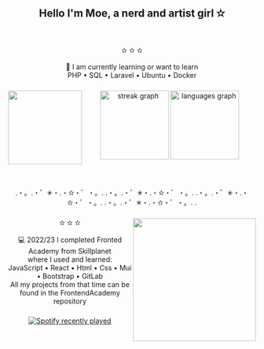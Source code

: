 <br clear="both">

<h2 align="center">Hello I'm Moe, a nerd and artist girl ✫</h2>

###

<br clear="both">

<p align="center">✫ ✫ ✫<br><br>💼 I am currently learning or want to learn<br>PHP • SQL • Laravel • Ubuntu • Docker</p>

###

<img align="left" height="150" src="https://i.pinimg.com/originals/fc/fa/31/fcfa316b33aa1f3c05a67d195ddbb686.gif"  />

###

<div align="center">
  <img src="https://streak-stats.demolab.com?user=H0N3YY&locale=en&mode=daily&theme=aura&hide_border=true&border_radius=5&order=3" height="140" alt="streak graph"  />
  <img src="https://github-readme-stats.vercel.app/api/top-langs?username=H0N3YY&locale=en&hide_title=false&layout=compact&card_width=320&langs_count=10&theme=aura&hide_border=true&order=2" height="140" alt="languages graph"  />
</div>

###

<br clear="both">

<p align="center">.・。.・゜✭・.・✫・゜・。. .・。.・゜✭・.・✫・゜・。. .・。.・゜✭・.・✫・゜・。. .・。.・゜✭・.・✫・゜・。. .</p>

###

<img align="right" height="250" src="https://64.media.tumblr.com/90c90e7cf869139b06e38c2821916887/d634f82d25538f4d-e5/s500x750/92c900d10a68105b107b2e85926b19fce3f5e167.gifv"  />

###

<p align="center">✫ ✫ ✫<br><br>💻 2022/23 I completed Fronted Academy from Skillplanet<br>where I used and learned:<br>JavaScript • React • Html • Css • Mui • Bootstrap • GitLab<br>All my projects from that time can be found in the FrontendAcademy repository</p>

###

<div align="center">
  <a href="https://open.spotify.com/user/21hbjzdcr3rre4g3r3l5ftgsa">
    <img src="https://spotify-recently-played-readme.vercel.app/api?user=21hbjzdcr3rre4g3r3l5ftgsa&count=1" alt="Spotify recently played"  />
  </a>
</div>

###
